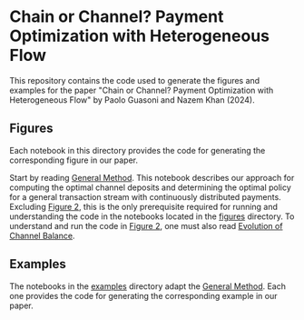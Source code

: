 # Chain or Channel? Payment Optimization with Heterogeneous Flow

This repository contains the code used to generate the figures and examples for the paper "Chain or Channel? Payment Optimization with Heterogeneous Flow" by Paolo Guasoni and Nazem Khan (2024). 

## Figures

Each notebook in this directory provides the code for generating the corresponding figure in our paper.

Start by reading [General Method](GeneralMethod.ipynb). This notebook describes our approach for computing the optimal channel deposits and determining the optimal policy for a general transaction stream with continuously distributed payments. Excluding [Figure 2](figures/figure2.ipynb), this is the only prerequisite required for running and understanding the code in the notebooks located in the [figures](figures) directory. To understand and run the code in [Figure 2](figures/figure2.ipynb), one must also read [Evolution of Channel Balance](EvolutionOfChannelBalance.ipynb).

## Examples

The notebooks in the [examples](examples) directory adapt the [General Method](GeneralMethod.ipynb). Each one provides the code for generating the corresponding example in our paper.
